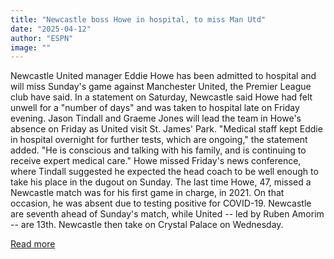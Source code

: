 ```yaml
---
title: "Newcastle boss Howe in hospital, to miss Man Utd"
date: "2025-04-12"
author: "ESPN"
image: ""
---
```


Newcastle United manager Eddie Howe has been admitted to hospital and will miss Sunday's game against Manchester United, the Premier League club have said.
In a statement on Saturday, Newcastle said Howe had felt unwell for a "number of days" and was taken to hospital late on Friday evening.
Jason Tindall and Graeme Jones will lead the team in Howe's absence on Friday as United visit St. James' Park.
"Medical staff kept Eddie in hospital overnight for further tests, which are ongoing," the statement added.
"He is conscious and talking with his family, and is continuing to receive expert medical care."
Howe missed Friday's news conference, where Tindall suggested he expected the head coach to be well enough to take his place in the dugout on Sunday.
The last time Howe, 47, missed a Newcastle match was for his first game in charge, in 2021. On that occasion, he was absent due to testing positive for COVID-19.
Newcastle are seventh ahead of Sunday's match, while United -- led by Ruben Amorim -- are 13th. Newcastle then take on Crystal Palace on Wednesday.

[Read more](https://www.espn.com/soccer/story/_/id/44643645/newcastle-boss-eddie-howe-hospitalised-miss-man-united-clash)
